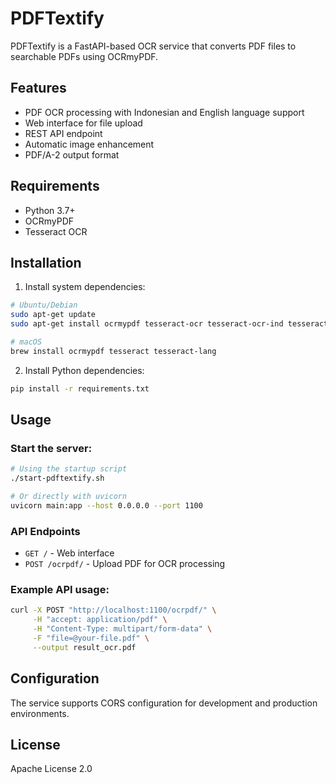 # PDFTextify

PDFTextify is a FastAPI-based OCR service that converts PDF files to searchable PDFs using OCRmyPDF.

## Features

- PDF OCR processing with Indonesian and English language support
- Web interface for file upload
- REST API endpoint
- Automatic image enhancement
- PDF/A-2 output format

## Requirements

- Python 3.7+
- OCRmyPDF
- Tesseract OCR

## Installation

1. Install system dependencies:
```bash
# Ubuntu/Debian
sudo apt-get update
sudo apt-get install ocrmypdf tesseract-ocr tesseract-ocr-ind tesseract-ocr-eng

# macOS
brew install ocrmypdf tesseract tesseract-lang
```

2. Install Python dependencies:
```bash
pip install -r requirements.txt
```

## Usage

### Start the server:
```bash
# Using the startup script
./start-pdftextify.sh

# Or directly with uvicorn
uvicorn main:app --host 0.0.0.0 --port 1100
```

### API Endpoints

- `GET /` - Web interface
- `POST /ocrpdf/` - Upload PDF for OCR processing

### Example API usage:
```bash
curl -X POST "http://localhost:1100/ocrpdf/" \
     -H "accept: application/pdf" \
     -H "Content-Type: multipart/form-data" \
     -F "file=@your-file.pdf" \
     --output result_ocr.pdf
```

## Configuration

The service supports CORS configuration for development and production environments.

## License

Apache License 2.0